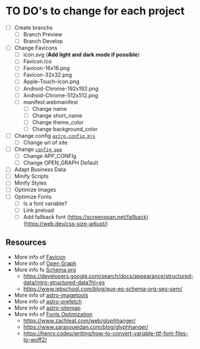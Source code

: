 # **TO DO's to change for each project**

- [ ] Create branchs
  - [ ] Branch Preview
  - [ ] Branch Develop

- [ ] Change Favicons
  - [ ] icon.svg (**Add light and dark mode if possible**)
  - [ ] Favicon.ico
  - [ ] Favicon-16x16.png
  - [ ] Favicon-32x32.png
  - [ ] Apple-Touch-Icon.png
  - [ ] Android-Chrome-192x192.png
  - [ ] Android-Chrome-512x512.png
  - [ ] manifest.webmanifest
    - [ ] Change name
    - [ ] Change short_name
    - [ ] Change theme_color
    - [ ] Change background_color
- [ ] Change config [`astro.config.mjs`](./astro.config.mjs)
  - [ ] Change url of site
- [ ] Change [`config app`](./config/)
  - [ ] Change APP_CONFIg
  - [ ] Change OPEN_GRAPH Default
- [ ] Adapt Business Data
- [ ] Minify Scripts
- [ ] Minify Styles
- [ ] Optimize Images
- [ ] Optimize Fonts
  - [ ] Is a font variable?
  - [ ] Link preload
  - [ ] Add fallback font (<https://screenspan.net/fallback>) (<https://web.dev/css-size-adjust/>)

## **Resources**

- More info of [Favicon](https://evilmartians.com/chronicles/how-to-favicon-in-2021-six-files-that-fit-most-needs)
- More info of [Open Graph](https://simplified.com/blog/design/open-graph-image-everything-you-need-to-know/)
- More info fo [Schema.org](https://schema.org/docs/gs.html)
  - <https://developers.google.com/search/docs/appearance/structured-data/intro-structured-data?hl=es>
  - <https://www.iebschool.com/blog/que-es-schema-org-seo-sem/>
- More info of [astro-imagetools](https://astro-imagetools-docs.vercel.app/)
- More info of [astro-prefetch](https://docs.astro.build/en/guides/integrations-guide/prefetch/)
- More info of [astro-sitemap](https://docs.astro.build/en/guides/integrations-guide/sitemap/)
- More info of [Fonts Optimization](https://www.youtube.com/watch?v=G0cOQ79WKZE)
  - <https://www.zachleat.com/web/glyphhanger/>
  - <https://www.sarasoueidan.com/blog/glyphhanger/>
  - <https://henry.codes/writing/how-to-convert-variable-ttf-font-files-to-woff2/>
